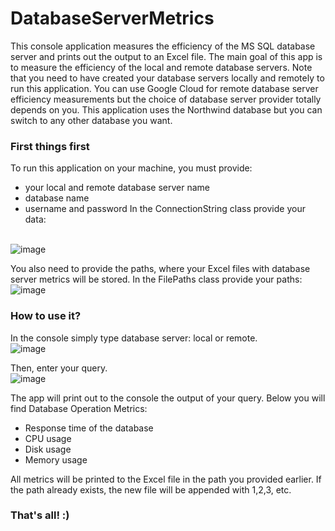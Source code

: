 # DatabaseServerMetrics
This console application measures the efficiency of the MS SQL database server and prints out the output to an Excel file.
The main goal of this app is to measure the efficiency of the local and remote database servers.
Note that you need to have created your database servers locally and remotely to run this application.
You can use Google Cloud for remote database server efficiency measurements but the choice of database server provider totally depends on you.
This application uses the Northwind database but you can switch to any other database you want.
### First things first
To run this application on your machine, you must provide:
- your local and remote database server name
- database name
- username and password
In the ConnectionString class provide your data:

<br> ![image](https://github.com/Nique1/DatabaseServerMetrics/assets/84642454/7dc23757-6782-44f6-80b7-86875fc1176d)


You also need to provide the paths, where your Excel files with database server metrics will be stored.
In the FilePaths class provide your paths:
<br> ![image](https://github.com/Nique1/DatabaseServerMetrics/assets/84642454/0d5bf1bf-166d-467b-b3f1-9004de6f6a92)


### How to use it?
In the console simply type database server: local or remote.
<br> ![image](https://github.com/Nique1/DatabaseServerMetrics/assets/84642454/1386dd00-80c9-4f21-8956-f510483cced5)

Then, enter your query.
<br> ![image](https://github.com/Nique1/DatabaseServerMetrics/assets/84642454/6c9658a4-6507-47f5-8412-c0a25b7faa23)

The app will print out to the console the output of your query.
Below you will find Database Operation Metrics:
- Response time of the database
- CPU usage
- Disk usage
- Memory usage

All metrics will be printed to the Excel file in the path you provided earlier. If the path already exists, the new file will be appended with 1,2,3, etc.

### That's all! :) 
